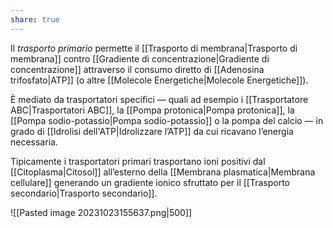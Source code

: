 ```yaml
---
share: true
---
```

Il *trasporto primario* permette il [[Trasporto di membrana|Trasporto di membrana]] contro [[Gradiente di concentrazione|Gradiente di concentrazione]] attraverso il consumo diretto di [[Adenosina trifosfato|ATP]] (o altre [[Molecole Energetiche|Molecole Energetiche]]).

È mediato da trasportatori specifici — quali ad esempio i [[Trasportatore ABC|Trasportatori ABC]], la [[Pompa protonica|Pompa protonica]], la [[Pompa sodio-potassio|Pompa sodio-potassio]] o la pompa del calcio — in grado di [[Idrolisi dell'ATP|Idrolizzare l’ATP]] da cui ricavano l’energia necessaria.

Tipicamente i trasportatori primari trasportano ioni positivi dal [[Citoplasma|Citosol]] all’esterno della [[Membrana plasmatica|Membrana cellulare]] generando un gradiente ionico sfruttato per il [[Trasporto secondario|Trasporto secondario]].

![[Pasted image 20231023155637.png|500]]